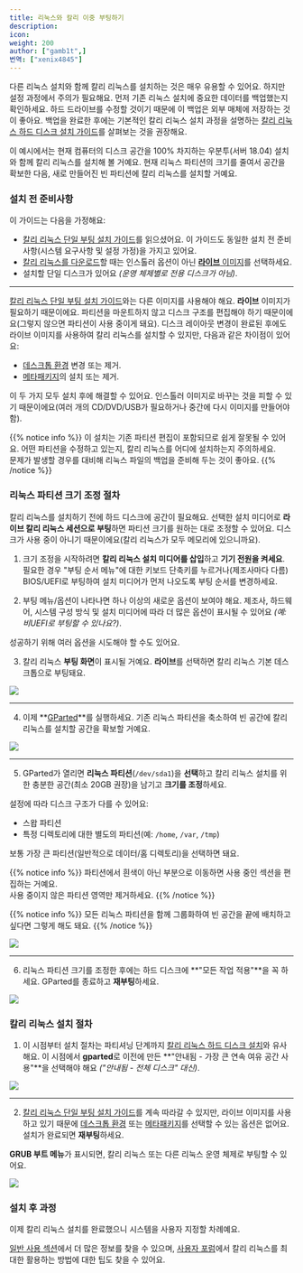 ```yaml
---
title: 리눅스와 칼리 이중 부팅하기
description:
icon:
weight: 200
author: ["gamb1t",]
번역: ["xenix4845"]
---
```


다른 리눅스 설치와 함께 칼리 리눅스를 설치하는 것은 매우 유용할 수 있어요. 하지만 설정 과정에서 주의가 필요해요. 먼저 기존 리눅스 설치에 중요한 데이터를 백업했는지 확인하세요. 하드 드라이브를 수정할 것이기 때문에 이 백업은 외부 매체에 저장하는 것이 좋아요. 백업을 완료한 후에는 기본적인 칼리 리눅스 설치 과정을 설명하는 [칼리 리눅스 하드 디스크 설치 가이드](https://kali.org/docs/installation/hard-disk-install/)를 살펴보는 것을 권장해요.

이 예시에서는 현재 컴퓨터의 디스크 공간을 100% 차지하는 우분투(서버 18.04) 설치와 함께 칼리 리눅스를 설치해 볼 거예요. 현재 리눅스 파티션의 크기를 줄여서 공간을 확보한 다음, 새로 만들어진 빈 파티션에 칼리 리눅스를 설치할 거예요.

### 설치 전 준비사항

이 가이드는 다음을 가정해요:

- [칼리 리눅스 단일 부팅 설치 가이드](https://kali.org/docs/installation/hard-disk-install/)를 읽으셨어요. 이 가이드도 동일한 설치 전 준비사항(시스템 요구사항 및 설정 가정)을 가지고 있어요.
- [칼리 리눅스를 다운로드](https://kali.org/docs/introduction/download-official-kali-linux-images/)할 때는 인스톨러 옵션이 아닌 [**라이브** 이미지](https://kali.org/docs/introduction/what-image-to-download/#which-image-to-choose)를 선택하세요.
- 설치할 단일 디스크가 있어요 _(운영 체제별로 전용 디스크가 아님)_.

- - -

[칼리 리눅스 단일 부팅 설치 가이드](https://kali.org/docs/installation/hard-disk-install/)와는 다른 이미지를 사용해야 해요. **라이브** 이미지가 필요하기 때문이에요. 파티션을 마운트하지 않고 디스크 구조를 편집해야 하기 때문이에요(그렇지 않으면 파티션이 사용 중이게 돼요). 디스크 레이아웃 변경이 완료된 후에도 라이브 이미지를 사용하여 칼리 리눅스를 설치할 수 있지만, 다음과 같은 차이점이 있어요:

- [데스크톱 환경](https://kali.org/docs/general-use/switching-desktop-environments/) 변경 또는 제거.
- [메타패키지](https://kali.org/docs/general-use/metapackages/)의 설치 또는 제거.

이 두 가지 모두 설치 후에 해결할 수 있어요. 인스톨러 이미지로 바꾸는 것을 피할 수 있기 때문이에요(여러 개의 CD/DVD/USB가 필요하거나 중간에 다시 이미지를 만들어야 함).

{{% notice info %}}
이 설치는 기존 파티션 편집이 포함되므로 쉽게 잘못될 수 있어요. 어떤 파티션을 수정하고 있는지, 칼리 리눅스를 어디에 설치하는지 주의하세요.<br />
문제가 발생할 경우를 대비해 리눅스 파일의 백업을 준비해 두는 것이 좋아요.
{{% /notice %}}

### 리눅스 파티션 크기 조정 절차

칼리 리눅스를 설치하기 전에 하드 디스크에 공간이 필요해요. 선택한 설치 미디어로 **라이브 칼리 리눅스 세션으로 부팅**하면 파티션 크기를 원하는 대로 조정할 수 있어요. 디스크가 사용 중이 아니기 때문이에요(칼리 리눅스가 모두 메모리에 있으니까요).

1. 크기 조정을 시작하려면 **칼리 리눅스 설치 미디어를 삽입**하고 **기기 전원을 켜세요**. 필요한 경우 "부팅 순서 메뉴"에 대한 키보드 단축키를 누르거나(제조사마다 다름) BIOS/UEFI로 부팅하여 설치 미디어가 먼저 나오도록 부팅 순서를 변경하세요.

2. 부팅 메뉴/옵션이 나타나면 하나 이상의 새로운 옵션이 보여야 해요. 제조사, 하드웨어, 시스템 구성 방식 및 설치 미디어에 따라 더 많은 옵션이 표시될 수 있어요 _(예: 비UEFI로 부팅할 수 있나요?)_.

성공하기 위해 여러 옵션을 시도해야 할 수도 있어요.

3. 칼리 리눅스 **부팅 화면**이 표시될 거예요. **라이브**를 선택하면 칼리 리눅스 기본 데스크톱으로 부팅돼요.

![](boot-live.png)

- - -

4. 이제 **[GParted](https://packages.debian.org/testing/gparted)**를 실행하세요. 기존 리눅스 파티션을 축소하여 빈 공간에 칼리 리눅스를 설치할 공간을 확보할 거예요.

![](gparted-1.png)

- - -

5. GParted가 열리면 **리눅스 파티션**(`/dev/sda1`)을 **선택**하고 칼리 리눅스 설치를 위한 충분한 공간(최소 20GB 권장)을 남기고 **크기를 조정**하세요.

설정에 따라 디스크 구조가 다를 수 있어요:

- 스왑 파티션
- 특정 디렉토리에 대한 별도의 파티션(예: `/home`, `/var`, `/tmp`)

보통 가장 큰 파티션(일반적으로 데이터/홈 디렉토리)을 선택하면 돼요.

{{% notice info %}}
파티션에서 흰색이 아닌 부분으로 이동하면 사용 중인 섹션을 편집하는 거예요.<br />
사용 중이지 않은 파티션 영역만 제거하세요.
{{% /notice %}}

{{% notice info %}}
모든 리눅스 파티션을 함께 그룹화하여 빈 공간을 끝에 배치하고 싶다면 그렇게 해도 돼요.
{{% /notice %}}

![](gparted-2-linux.png)

- - -

6. 리눅스 파티션 크기를 조정한 후에는 하드 디스크에 **"모든 작업 적용"**을 꼭 하세요. GParted를 종료하고 **재부팅**하세요.

![](gparted-3-linux.png)

### 칼리 리눅스 설치 절차

1. 이 시점부터 설치 절차는 파티셔닝 단계까지 [칼리 리눅스 하드 디스크 설치](https://kali.org/docs/installation/hard-disk-install/)와 유사해요.
이 시점에서 **gparted**로 이전에 만든 **"안내됨 - 가장 큰 연속 여유 공간 사용"**을 선택해야 해요 _("안내됨 - 전체 디스크" 대신)_.

![](setup-partition-1-continuous.png)

- - -

2. [칼리 리눅스 단일 부팅 설치 가이드](https://kali.org/docs/installation/hard-disk-install/)를 계속 따라갈 수 있지만, 라이브 이미지를 사용하고 있기 때문에 [데스크톱 환경](https://kali.org/docs/general-use/switching-desktop-environments/) 또는 [메타패키지](https://kali.org/docs/general-use/metapackages/)를 선택할 수 있는 옵션은 없어요. 설치가 완료되면 **재부팅**하세요.

**GRUB 부트 메뉴**가 표시되면, 칼리 리눅스 또는 다른 리눅스 운영 체제로 부팅할 수 있어요.

![](boot-linux.png)

### 설치 후 과정

이제 칼리 리눅스 설치를 완료했으니 시스템을 사용자 지정할 차례예요.

[일반 사용 섹션](https://kali.org/docs/general-use/)에서 더 많은 정보를 찾을 수 있으며, [사용자 포럼](https://forums.kali.org/)에서 칼리 리눅스를 최대한 활용하는 방법에 대한 팁도 찾을 수 있어요.

